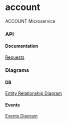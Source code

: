 # account
ACCOUNT Microservice


### API
#### Documentation
[Requests](https://documenter.getpostman.com/view/11912430/TW73G6zX)

### Diagrams
#### DB
[Entity Relationship Diagram](https://drive.google.com/file/d/15zUbySyCV1yHBmy8DYWbuiOiG_vj3ztG/view?usp=sharing)

#### Events
[Events Diagram](https://drive.google.com/file/d/1QoUbRziPqTFjOusf53pYn2tJgVLTY2Bi/view?usp=sharing) 